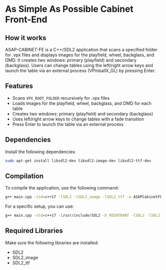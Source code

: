 # As Simple As Possible Cabinet Front-End

## How it works

ASAP-CABINET-FE is a C++/SDL2 application that scans a specified folder for .vpx files and displays images for the playfield, wheel, backglass, and DMD. It creates two windows: primary (playfield) and secondary (backglass). Users can change tables using the left/right arrow keys and launch the table via an external process (VPinballX_GL) by pressing Enter.

## Features

- Scans `VPX_ROOT_FOLDER` recursively for .vpx files
- Loads images for the playfield, wheel, backglass, and DMD for each table
- Creates two windows: primary (playfield) and secondary (backglass)
- Uses left/right arrow keys to change tables with a fade transition
- Press Enter to launch the table via an external process

## Dependencies

Install the following dependencies:

```sh
sudo apt-get install libsdl2-dev libsdl2-image-dev libsdl2-ttf-dev
```

## Compilation

To compile the application, use the following command:

```sh
g++ main.cpp -std=c++17 -lSDL2 -lSDL2_image -lSDL2_ttf -o ASAPCabinetFE
```

For a specific setup, you can use:

```sh
g++ main.cpp -std=c++17 -I/usr/include/SDL2 -D_REENTRANT -lSDL2 -lSDL2_image -lSDL2_ttf -o ASAPCabinetFE
```

## Required Libraries

Make sure the following libraries are installed:

- SDL2
- SDL2_image
- SDL2_ttf